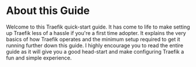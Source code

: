 # About this Guide
Welcome to this Traefik quick-start guide. It has come to life to make setting up Traefik less of a hassle if you're a first time adopter. It explains the very basics of how Traefik operates and the minimum setup required to get it running further down this guide. I highly encourage you to read the entire guide as it will give you a good head-start and make configuring Traefik a fun and simple experience.
